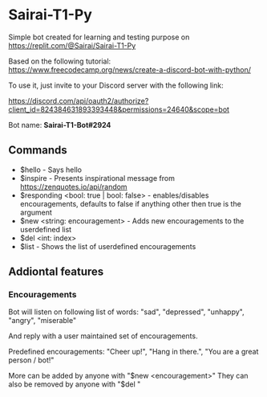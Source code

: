 # Sairai-T1-Py

Simple bot created for learning and testing purpose on https://replit.com/@Sairai/Sairai-T1-Py

Based on the following tutorial: https://www.freecodecamp.org/news/create-a-discord-bot-with-python/

To use it, just invite to your Discord server with the following link:

https://discord.com/api/oauth2/authorize?client_id=824384631893393448&permissions=24640&scope=bot

Bot name: **Sairai-T1-Bot#2924**

## Commands
* $hello - Says hello <user>
* $inspire - Presents inspirational message from https://zenquotes.io/api/random
* $responding <bool: true | bool: false> - enables/disables encouragements, defaults to false if anything other then true is the argument
* $new <string: encouragement> - Adds new encouragements to the userdefined list
* $del <int: index>
* $list - Shows the list of userdefined encouragements

## Addiontal features
### Encouragements
Bot will listen on following list of words: "sad", "depressed", "unhappy", "angry", "miserable"

And reply with a user maintained set of encouragements.

Predefined encouragements: "Cheer up!", "Hang in there.", "You are a great person / bot!"

More can be added by anyone with "$new <encouragement>" They can also be removed by anyone with "$del <index>"
  
